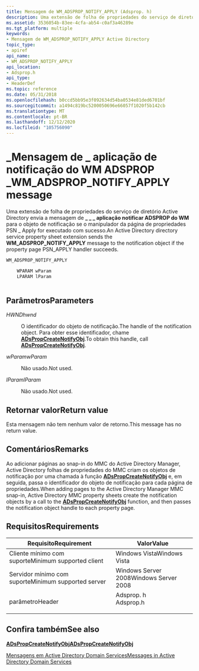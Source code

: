 ```yaml
---
title: Mensagem de WM_ADSPROP_NOTIFY_APPLY (Adsprop. h)
description: Uma extensão de folha de propriedades do serviço de diretório Active Directory envia a \_ \_ mensagem de aplicação notificar ADSPROP do WM \_ para o objeto de notificação se o manipulador da página de propriedades PSN \_ Apply for executado com sucesso.
ms.assetid: 3536054b-83ee-4cfa-ab54-c0af3a46289e
ms.tgt_platform: multiple
keywords:
- Mensagem de WM_ADSPROP_NOTIFY_APPLY Active Directory
topic_type:
- apiref
api_name:
- WM_ADSPROP_NOTIFY_APPLY
api_location:
- Adsprop.h
api_type:
- HeaderDef
ms.topic: reference
ms.date: 05/31/2018
ms.openlocfilehash: b0ccd5bb95e3f092634d54ba0534e81ded6701bf
ms.sourcegitcommit: a1494c819bc5200050696e66057f1020f5b142cb
ms.translationtype: MT
ms.contentlocale: pt-BR
ms.lasthandoff: 12/12/2020
ms.locfileid: "105756090"
---
```

# <a name="wm_adsprop_notify_apply-message"></a><span data-ttu-id="7da64-104">\_Mensagem de \_ aplicação de notificação do WM ADSPROP \_</span><span class="sxs-lookup"><span data-stu-id="7da64-104">WM\_ADSPROP\_NOTIFY\_APPLY message</span></span>

<span data-ttu-id="7da64-105">Uma extensão de folha de propriedades do serviço de diretório Active Directory envia a mensagem de **\_ \_ \_ aplicação notificar ADSPROP do WM** para o objeto de notificação se o manipulador da página de propriedades PSN \_ Apply for executado com sucesso.</span><span class="sxs-lookup"><span data-stu-id="7da64-105">An Active Directory directory service property sheet extension sends the **WM\_ADSPROP\_NOTIFY\_APPLY** message to the notification object if the property page PSN\_APPLY handler succeeds.</span></span>


```C++
WM_ADSPROP_NOTIFY_APPLY

    WPARAM wParam
    LPARAM lParam
    
```



## <a name="parameters"></a><span data-ttu-id="7da64-106">Parâmetros</span><span class="sxs-lookup"><span data-stu-id="7da64-106">Parameters</span></span>

<dl> <dt>

<span data-ttu-id="7da64-107">*HWND*</span><span class="sxs-lookup"><span data-stu-id="7da64-107">*hwnd*</span></span> 
</dt> <dd>

<span data-ttu-id="7da64-108">O identificador do objeto de notificação.</span><span class="sxs-lookup"><span data-stu-id="7da64-108">The handle of the notification object.</span></span> <span data-ttu-id="7da64-109">Para obter esse identificador, chame [**ADsPropCreateNotifyObj**](/windows/desktop/api/Adsprop/nf-adsprop-adspropcreatenotifyobj).</span><span class="sxs-lookup"><span data-stu-id="7da64-109">To obtain this handle, call [**ADsPropCreateNotifyObj**](/windows/desktop/api/Adsprop/nf-adsprop-adspropcreatenotifyobj).</span></span>

</dd> <dt>

<span data-ttu-id="7da64-110">*wParam*</span><span class="sxs-lookup"><span data-stu-id="7da64-110">*wParam*</span></span> 
</dt> <dd>

<span data-ttu-id="7da64-111">Não usado.</span><span class="sxs-lookup"><span data-stu-id="7da64-111">Not used.</span></span>

</dd> <dt>

<span data-ttu-id="7da64-112">*lParam*</span><span class="sxs-lookup"><span data-stu-id="7da64-112">*lParam*</span></span> 
</dt> <dd>

<span data-ttu-id="7da64-113">Não usado.</span><span class="sxs-lookup"><span data-stu-id="7da64-113">Not used.</span></span>

</dd> </dl>

## <a name="return-value"></a><span data-ttu-id="7da64-114">Retornar valor</span><span class="sxs-lookup"><span data-stu-id="7da64-114">Return value</span></span>

<span data-ttu-id="7da64-115">Esta mensagem não tem nenhum valor de retorno.</span><span class="sxs-lookup"><span data-stu-id="7da64-115">This message has no return value.</span></span>

## <a name="remarks"></a><span data-ttu-id="7da64-116">Comentários</span><span class="sxs-lookup"><span data-stu-id="7da64-116">Remarks</span></span>

<span data-ttu-id="7da64-117">Ao adicionar páginas ao snap-in do MMC do Active Directory Manager, Active Directory folhas de propriedades do MMC criam os objetos de notificação por uma chamada à função [**ADsPropCreateNotifyObj**](/windows/desktop/api/Adsprop/nf-adsprop-adspropcreatenotifyobj) e, em seguida, passa o identificador do objeto de notificação para cada página de propriedades.</span><span class="sxs-lookup"><span data-stu-id="7da64-117">When adding pages to the Active Directory Manager MMC snap-in, Active Directory MMC property sheets create the notification objects by a call to the [**ADsPropCreateNotifyObj**](/windows/desktop/api/Adsprop/nf-adsprop-adspropcreatenotifyobj) function, and then passes the notification object handle to each property page.</span></span>

## <a name="requirements"></a><span data-ttu-id="7da64-118">Requisitos</span><span class="sxs-lookup"><span data-stu-id="7da64-118">Requirements</span></span>



| <span data-ttu-id="7da64-119">Requisito</span><span class="sxs-lookup"><span data-stu-id="7da64-119">Requirement</span></span> | <span data-ttu-id="7da64-120">Valor</span><span class="sxs-lookup"><span data-stu-id="7da64-120">Value</span></span> |
|-------------------------------------|--------------------------------------------------------------------------------------|
| <span data-ttu-id="7da64-121">Cliente mínimo com suporte</span><span class="sxs-lookup"><span data-stu-id="7da64-121">Minimum supported client</span></span><br/> | <span data-ttu-id="7da64-122">Windows Vista</span><span class="sxs-lookup"><span data-stu-id="7da64-122">Windows Vista</span></span><br/>                                                             |
| <span data-ttu-id="7da64-123">Servidor mínimo com suporte</span><span class="sxs-lookup"><span data-stu-id="7da64-123">Minimum supported server</span></span><br/> | <span data-ttu-id="7da64-124">Windows Server 2008</span><span class="sxs-lookup"><span data-stu-id="7da64-124">Windows Server 2008</span></span><br/>                                                       |
| <span data-ttu-id="7da64-125">parâmetro</span><span class="sxs-lookup"><span data-stu-id="7da64-125">Header</span></span><br/>                   | <dl> <span data-ttu-id="7da64-126"><dt>Adsprop. h</dt></span><span class="sxs-lookup"><span data-stu-id="7da64-126"><dt>Adsprop.h</dt></span></span> </dl> |



## <a name="see-also"></a><span data-ttu-id="7da64-127">Confira também</span><span class="sxs-lookup"><span data-stu-id="7da64-127">See also</span></span>

<dl> <dt>

[<span data-ttu-id="7da64-128">**ADsPropCreateNotifyObj**</span><span class="sxs-lookup"><span data-stu-id="7da64-128">**ADsPropCreateNotifyObj**</span></span>](/windows/desktop/api/Adsprop/nf-adsprop-adspropcreatenotifyobj)
</dt> <dt>

[<span data-ttu-id="7da64-129">Mensagens em Active Directory Domain Services</span><span class="sxs-lookup"><span data-stu-id="7da64-129">Messages in Active Directory Domain Services</span></span>](messages-in-active-directory-domain-services.md)
</dt> </dl>

 

 





